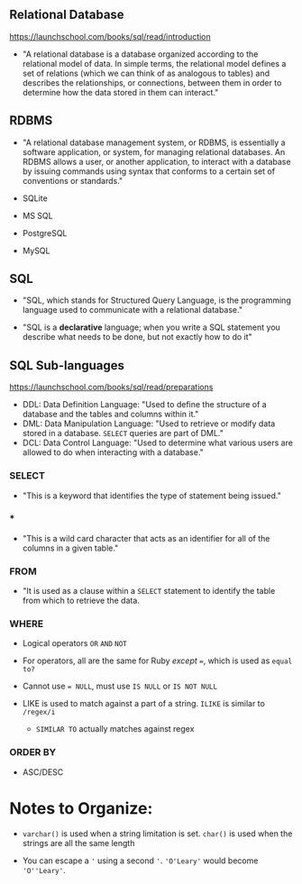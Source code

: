 ## Relational Database
https://launchschool.com/books/sql/read/introduction

- "A relational database is a database organized according to the relational model of data. In simple terms, the relational model defines a set of relations (which we can think of as analogous to tables) and describes the relationships, or connections, between them in order to determine how the data stored in them can interact."

## RDBMS

- "A relational database management system, or RDBMS, is essentially a software application, or system, for managing relational databases. An RDBMS allows a user, or another application, to interact with a database by issuing commands using syntax that conforms to a certain set of conventions or standards."

- SQLite
- MS SQL
- PostgreSQL
- MySQL

## SQL

- "SQL, which stands for Structured Query Language, is the programming language used to communicate with a relational database."

- "SQL is a **declarative** language; when you write a SQL statement you describe what needs to be done, but not exactly how to do it"

## SQL Sub-languages
https://launchschool.com/books/sql/read/preparations

- DDL: Data Definition Language: "Used to define the structure of a database and the tables and columns within it."
- DML: Data Manipulation Language: "Used to retrieve or modify data stored in a database. `SELECT` queries are part of DML."
- DCL: Data Control Language: "Used to determine what various users are allowed to do when interacting with a database."

### SELECT

- "This is a keyword that identifies the type of statement being issued."

### *

- "This is a wild card character that acts as an identifier for all of the columns in a given table."

### FROM

- "It is used as a clause within a `SELECT` statement to identify the table from which to retrieve the data.

### WHERE

- Logical operators `OR` `AND` `NOT`

- For operators, all are the same for Ruby *except* `=`, which is used as `equal to?`

- Cannot use `= NULL`, must use `IS NULL` or `IS NOT NULL`

- LIKE is used to match against a part of a string. `ILIKE` is similar to `/regex/i`

    - `SIMILAR TO` actually matches against regex


### ORDER BY

- ASC/DESC

# Notes to Organize:

- `varchar()` is used when a string limitation is set. `char()` is used when the strings are all the same length

- You can escape a `'` using a second `'`. `'O'Leary'` would become `'O''Leary'`.
